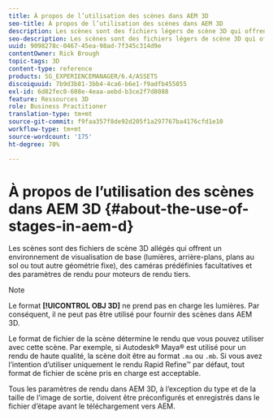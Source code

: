 ```yaml
---
title: À propos de l’utilisation des scènes dans AEM 3D
seo-title: À propos de l’utilisation des scènes dans AEM 3D
description: Les scènes sont des fichiers légers de scène 3D qui offrent un environnement de visualisation de base.
seo-description: Les scènes sont des fichiers légers de scène 3D qui offrent un environnement de visualisation de base.
uuid: 9098278c-0467-45ea-98ad-7f345c314d9e
contentOwner: Rick Brough
topic-tags: 3D
content-type: reference
products: SG_EXPERIENCEMANAGER/6.4/ASSETS
discoiquuid: 7b9d3b81-3bb4-4ca6-b6e1-f9adfb455855
exl-id: 6d82fec0-608e-4eaa-aebd-b3ce2f7d8088
feature: Ressources 3D
role: Business Practitioner
translation-type: tm+mt
source-git-commit: f9faa357f8de92d205f1a297767ba4176cfd1e10
workflow-type: tm+mt
source-wordcount: '175'
ht-degree: 70%

---
```


# À propos de l’utilisation des scènes dans AEM 3D {#about-the-use-of-stages-in-aem-d}

Les scènes sont des fichiers de scène 3D allégés qui offrent un environnement de visualisation de base (lumières, arrière-plans, plans au sol ou tout autre géométrie fixe), des caméras prédéfinies facultatives et des paramètres de rendu pour moteurs de rendu tiers.

>[!NOTE]
>
>Le format **[!UICONTROL OBJ 3D]** ne prend pas en charge les lumières. Par conséquent, il ne peut pas être utilisé pour fournir des scènes dans AEM 3D.

Le format de fichier de la scène détermine le rendu que vous pouvez utiliser avec cette scène. Par exemple, si Autodesk® Maya® est utilisé pour un rendu de haute qualité, la scène doit être au format `.ma` ou `.mb`. Si vous avez l’intention d’utiliser uniquement le rendu Rapid Refine™ par défaut, tout format de fichier de scène pris en charge est acceptable.

Tous les paramètres de rendu dans AEM 3D, à l’exception du type et de la taille de l’image de sortie, doivent être préconfigurés et enregistrés dans le fichier d’étape avant le téléchargement vers AEM.
